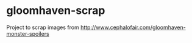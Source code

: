 # gloomhaven-scrap

Project to scrap images from http://www.cephalofair.com/gloomhaven-monster-spoilers
